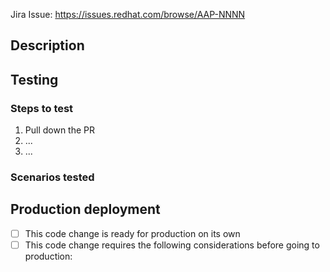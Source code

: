 <!--- Put Jira story/task/bug number in the link below or remove the next line and uncomment one below it. -->
Jira Issue: <https://issues.redhat.com/browse/AAP-NNNN>
<!-- This PR does not need a corresponding Jira item. -->

## Description
<!-- Describe the changes introduced in the PR below, including any relevant motivation, context, and technical/design decisions -->

## Testing
<!-- Describe the testing process in a set of steps, including any relevant env vars, user configuration, etc. If testing is not applicable, remove the steps and add a statement explaining why testing isn't applicable. -->
### Steps to test
1. Pull down the PR
2. ...
3. ...

### Scenarios tested
<!-- Describe the scenarios you've already manually verified, if applicable. -->

## Production deployment
<!-- Check the appropriate box. Document any pre-reqs, co-reqs, secrets, configmaps, etc that need to be considered or prepared ahead of a deployment to production. -->
- [ ] This code change is ready for production on its own
- [ ] This code change requires the following considerations before going to production:
